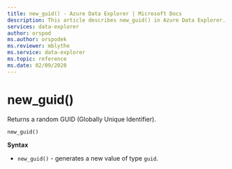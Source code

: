 ```yaml
---
title: new_guid() - Azure Data Explorer | Microsoft Docs
description: This article describes new_guid() in Azure Data Explorer.
services: data-explorer
author: orspod
ms.author: orspodek
ms.reviewer: mblythe
ms.service: data-explorer
ms.topic: reference
ms.date: 02/09/2020
---
```

# new_guid()

Returns a random GUID (Globally Unique Identifier).

```
new_guid()
```

**Syntax**

* `new_guid()` - generates a new value of type `guid`.